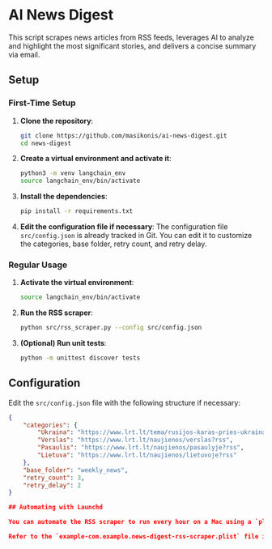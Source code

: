 # AI News Digest

This script scrapes news articles from RSS feeds, leverages AI to analyze and highlight the most significant stories, and delivers a concise summary via email.

## Setup

### First-Time Setup

1. **Clone the repository**:
    ```sh
    git clone https://github.com/masikonis/ai-news-digest.git
    cd news-digest
    ```

2. **Create a virtual environment and activate it**:
    ```sh
    python3 -m venv langchain_env
    source langchain_env/bin/activate
    ```

3. **Install the dependencies**:
    ```sh
    pip install -r requirements.txt
    ```

4. **Edit the configuration file if necessary**:
    The configuration file `src/config.json` is already tracked in Git. You can edit it to customize the categories, base folder, retry count, and retry delay.

### Regular Usage

1. **Activate the virtual environment**:
    ```sh
    source langchain_env/bin/activate
    ```

2. **Run the RSS scraper**:
    ```sh
    python src/rss_scraper.py --config src/config.json
    ```

3. **(Optional) Run unit tests**:
    ```sh
    python -m unittest discover tests
    ```

## Configuration

Edit the `src/config.json` file with the following structure if necessary:
```json
{
    "categories": {
        "Ukraina": "https://www.lrt.lt/tema/rusijos-karas-pries-ukraina?rss",
        "Verslas": "https://www.lrt.lt/naujienos/verslas?rss",
        "Pasaulis": "https://www.lrt.lt/naujienos/pasaulyje?rss",
        "Lietuva": "https://www.lrt.lt/naujienos/lietuvoje?rss"
    },
    "base_folder": "weekly_news",
    "retry_count": 3,
    "retry_delay": 2
}

## Automating with Launchd

You can automate the RSS scraper to run every hour on a Mac using a `plist` file with `launchd`.

Refer to the `example-com.example.news-digest-rss-scraper.plist` file in the repository for the setup.

